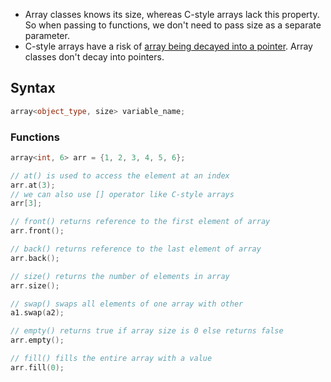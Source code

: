 - Array classes knows its size, whereas C-style arrays lack this property. So when passing to functions, we don't need to pass size as a separate parameter.
- C-style arrays have a risk of [array being decayed into a pointer](https://www.geeksforgeeks.org/what-is-array-decay-in-c-how-can-it-be-prevented/). Array classes don't decay into pointers.
## Syntax
```cpp
array<object_type, size> variable_name;
```

### Functions
```cpp
array<int, 6> arr = {1, 2, 3, 4, 5, 6};

// at() is used to access the element at an index
arr.at(3);
// we can also use [] operator like C-style arrays
arr[3];

// front() returns reference to the first element of array
arr.front();

// back() returns reference to the last element of array
arr.back();

// size() returns the number of elements in array
arr.size();

// swap() swaps all elements of one array with other
a1.swap(a2);

// empty() returns true if array size is 0 else returns false
arr.empty();

// fill() fills the entire array with a value
arr.fill(0);
```